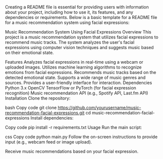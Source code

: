 
Creating a README file is essential for providing users with information about your project, including how to use it, its features, and any dependencies or requirements. Below is a basic template for a README file for a music recommendation system using facial expressions:

Music Recommendation System Using Facial Expressions
Overview
This project is a music recommendation system that utilizes facial expressions to recommend music tracks. The system analyzes the user's facial expressions using computer vision techniques and suggests music based on their emotional state.

Features
Analyzes facial expressions in real-time using a webcam or uploaded images.
Utilizes machine learning algorithms to recognize emotions from facial expressions.
Recommends music tracks based on the detected emotional state.
Supports a wide range of music genres and sources.
Provides a user-friendly interface for interaction.
Dependencies
Python 3.x
OpenCV
TensorFlow or PyTorch (for facial expression recognition)
Music recommendation API (e.g., Spotify API, Last.fm API)
Installation
Clone the repository:

bash
Copy code
git clone https://github.com/yourusername/music-recommendation-facial-expressions.git
cd music-recommendation-facial-expressions
Install dependencies:

Copy code
pip install -r requirements.txt
Usage
Run the main script:

css
Copy code
python main.py
Follow the on-screen instructions to provide input (e.g., webcam feed or image upload).

Receive music recommendations based on your facial expression.

